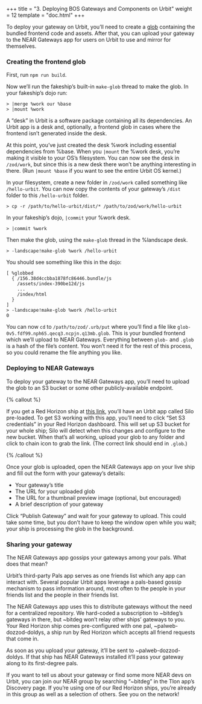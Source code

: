 +++
title = "3. Deploying BOS Gateways and Components on Urbit"
weight = 12
template = "doc.html"
+++

To deploy your gateway on Urbit, you’ll need to create a [glob](https://docs.urbit.org/userspace/apps/reference/dist/glob) containing the bundled frontend code and assets. After that, you can upload your gateway to the NEAR Gateways app for users on Urbit to use and mirror for themselves.

### Creating the frontend glob

First, run `npm run build`.

Now we’ll run the fakeship’s built-in `make-glob` thread to make the glob. In your fakeship’s dojo run:

```
> |merge %work our %base
> |mount %work
```

A “desk” in Urbit is a software package containing all its dependencies. An Urbit app is a desk and, optionally, a frontend glob in cases where the frontend isn’t generated inside the desk.

At this point, you’ve just created the desk %work including essential dependencies from %base. When you `|mount` the %work desk, you’re making it visible to your OS’s filesystem. You can now see the desk in `/zod/work`, but since this is a new desk there won’t be anything interesting in there. (Run `|mount %base` if you want to see the entire Urbit OS kernel.)

In your filesystem, create a new folder in `/zod/work` called something like `/hello-urbit`. You can now copy the contents of your gateway’s `/dist` folder to this `/hello-urbit` folder.

```
> cp -r /path/to/hello-urbit/dist/* /path/to/zod/work/hello-urbit
```

In your fakeship’s dojo, `|commit` your %work desk.

```
> |commit %work
```

Then make the glob, using the `make-glob` thread in the %landscape desk.

```
> -landscape!make-glob %work /hello-urbit
```

You should see something like this in the dojo:

```
[ %globbed
  { /156.38d4ccbba1878fc86446.bundle/js
    /assets/index-390be12d/js
    ...
    /index/html
  }
]
> -landscape!make-glob %work /hello-urbit
0
```

You can now `cd` to `/path/to/zod/.urb/put` where you’ll find a file like `glob-0v5.fdf99.nph65.qecq3.ncpjn.q13mb.glob`. This is your bundled frontend which we’ll upload to NEAR Gateways. Everything between `glob-` and `.glob` is a hash of the file’s content. You won’t need it for the rest of this process, so you could rename the file anything you like.

### Deploying to NEAR Gateways

To deploy your gateway to the NEAR Gateways app, you’ll need to upload the glob to an S3 bucket or some other publicly-available endpoint.

{% callout %}

If you get a Red Horizon ship at [this link](https://redhorizon.com/join/61c3b5a7-9eba-437c-8049-b5b217625bcf), you’ll have an Urbit app called Silo pre-loaded. To get S3 working with this app, you’ll need to click “Set S3 credentials” in your Red Horizon dashboard. This will set up S3 bucket for your whole ship; Silo will detect when this changes and configure to the new bucket. When that’s all working, upload your glob to any folder and click to chain icon to grab the link. (The correct link should end in `.glob`.)

{% /callout %}

Once your glob is uploaded, open the NEAR Gateways app on your live ship and fill out the form with your gateway’s details:
- Your gateway’s title
- The URL for your uploaded glob
- The URL for a thumbnail preview image (optional, but encouraged)
- A brief description of your gateway

Click “Publish Gateway” and wait for your gateway to upload. This could take some time, but you don’t have to keep the window open while you wait; your ship is processing the glob in the background.

### Sharing your gateway

The NEAR Gateways app gossips your gateways among your pals. What does that mean?

Urbit’s third-party Pals app serves as one friends list which any app can interact with. Several popular Urbit apps leverage a pals-based gossip mechanism to pass information around, most often to the people in your friends list and the people in their friends list.

The NEAR Gateways app uses this to distribute gateways without the need for a centralized repository. We hard-coded a subscription to ~bitdeg’s gateways in there, but ~bitdeg won’t relay other ships’ gateways to you. Your Red Horizon ship comes pre-configured with one pal, ~palweb-dozzod-doldys, a ship run by Red Horizon which accepts all friend requests that come in.

As soon as you upload your gateway, it’ll be sent to ~palweb-dozzod-doldys. If that ship has NEAR Gateways installed it’ll pass your gateway along to its first-degree pals.

If you want to tell us about your gateway or find some more NEAR devs on Urbit, you can join our NEAR group by searching “~bitdeg” in the Tlon app’s Discovery page. If you’re using one of our Red Horizon ships, you’re already in this group as well as a selection of others. See you on the network!
